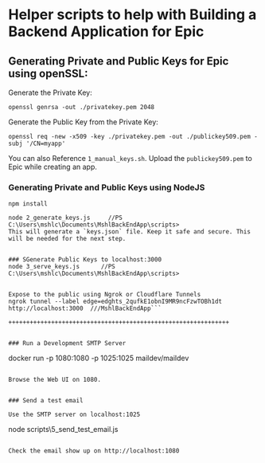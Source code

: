 # Helper scripts to help with Building a Backend Application for Epic

## Generating Private and Public Keys for Epic using openSSL:

Generate the Private Key:

```
openssl genrsa -out ./privatekey.pem 2048
```

Generate the Public Key from the Private Key:

```
openssl req -new -x509 -key ./privatekey.pem -out ./publickey509.pem -subj '/CN=myapp'
```

You can also Reference `1_manual_keys.sh`. Upload the `publickey509.pem` to Epic while creating an app.

### Generating Private and Public Keys using NodeJS

```
npm install
```

```
node 2_generate_keys.js     //PS C:\Users\mshlc\Documents\MshlBackEndApp\scripts>
This will generate a `keys.json` file. Keep it safe and secure. This will be needed for the next step.


### SGenerate Public Keys to localhost:3000
node 3_serve_keys.js      //PS C:\Users\mshlc\Documents\MshlBackEndApp\scripts>   


Expose to the public using Ngrok or Cloudflare Tunnels
ngrok tunnel --label edge=edghts_2qufkE1obnI9MR9ncFzwTOBh1dt http://localhost:3000  ///MshlBackEndApp```

++++++++++++++++++++++++++++++++++++++++++++++++++++++++++++++


### Run a Development SMTP Server

```
docker run -p 1080:1080 -p 1025:1025 maildev/maildev
```

Browse the Web UI on 1080.


### Send a test email

Use the SMTP server on localhost:1025

```
node scripts\5_send_test_email.js
```

Check the email show up on http://localhost:1080


